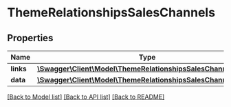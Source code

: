 # ThemeRelationshipsSalesChannels

## Properties
Name | Type | Description | Notes
------------ | ------------- | ------------- | -------------
**links** | [**\Swagger\Client\Model\ThemeRelationshipsSalesChannelsLinks**](ThemeRelationshipsSalesChannelsLinks.md) |  | [optional] 
**data** | [**\Swagger\Client\Model\ThemeRelationshipsSalesChannelsData[]**](ThemeRelationshipsSalesChannelsData.md) |  | [optional] 

[[Back to Model list]](../../README.md#documentation-for-models) [[Back to API list]](../../README.md#documentation-for-api-endpoints) [[Back to README]](../../README.md)

